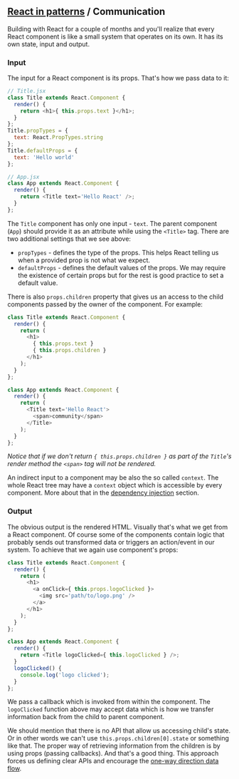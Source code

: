 ## [React in patterns](../../README.md) / Communication

Building with React for a couple of months and you'll realize that every React component is like a small system that operates on its own. It has its own state, input and output.

### Input

The input for a React component is its props. That's how we pass data to it:

```js
// Title.jsx
class Title extends React.Component {
  render() {
    return <h1>{ this.props.text }</h1>;
  }
};
Title.propTypes = {
  text: React.PropTypes.string
};
Title.defaultProps = {
  text: 'Hello world'
};

// App.jsx
class App extends React.Component {
  render() {
    return <Title text='Hello React' />;
  }
};
```

The `Title` component has only one input - `text`. The parent component (`App`) should provide it as an attribute while using the `<Title>` tag. There are two additional settings that we see above:

* `propTypes` - defines the type of the props. This helps React telling us when a provided prop is not what we expect.
* `defaultProps` - defines the default values of the props. We may require the existence of certain props but for the rest is good practice to set a default value.

There is also `props.children` property that gives us an access to the child components passed by the owner of the component. For example:

```js
class Title extends React.Component {
  render() {
    return (
      <h1>
        { this.props.text }
        { this.props.children }
      </h1>
    );
  }
};

class App extends React.Component {
  render() {
    return (
      <Title text='Hello React'>
        <span>community</span>
      </Title>
    );
  }
};
```

*Notice that if we don't return `{ this.props.children }` as part of the `Title`'s render method the `<span>` tag will not be rendered.*

An indirect input to a component may be also the so called `context`. The whole React tree may have a `context` object which is accessible by every component. More about that in the [dependency injection](https://github.com/krasimir/react-in-patterns/tree/master/patterns/dependency-injection) section.

### Output

The obvious output is the rendered HTML. Visually that's what we get from a React component. Of course some of the components contain logic that probably sends out transformed data or triggers an action/event in our system. To achieve that we again use component's props:

```js
class Title extends React.Component {
  render() {
    return (
      <h1>
        <a onClick={ this.props.logoClicked }>
          <img src='path/to/logo.png' />
        </a>
      </h1>
    );
  }
};

class App extends React.Component {
  render() {
    return <Title logoClicked={ this.logoClicked } />;
  }
  logoClicked() {
    console.log('logo clicked');
  }
};
```

We pass a callback which is invoked from within the component. The `logoClicked` function above may accept data which is how we transfer information back from the child to parent component.

We should mention that there is no API that allow us accessing child's state. Or in other words we can't use `this.props.children[0].state` or something like that. The proper way of retrieving information from the children is by using props (passing callbacks). And that's a good thing. This approach forces us defining clear APIs and encourage the [one-way direction data flow](https://github.com/krasimir/react-in-patterns/tree/master/patterns/one-direction-data-flow).
